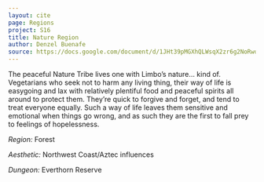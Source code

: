 ```yaml
---
layout: cite
page: Regions
project: S16
title: Nature Region
author: Denzel Buenafe
source: https://docs.google.com/document/d/1JHt39pMGXhQLWsqX2zr6g2NoRwodMRkLx43RGFzTqh8/edit?usp=sharing
---
```

The peaceful Nature Tribe lives one with Limbo’s nature… kind of. Vegetarians who seek not to harm any living thing, their way of life is easygoing and lax with relatively plentiful food and peaceful spirits all around to protect them. They’re quick to forgive and forget, and tend to treat everyone equally. Such a way of life leaves them sensitive and emotional when things go wrong, and as such they are the first to fall prey to feelings of hopelessness.

*Region:* Forest

*Aesthetic:* Northwest Coast/Aztec influences

*Dungeon:* Everthorn Reserve
